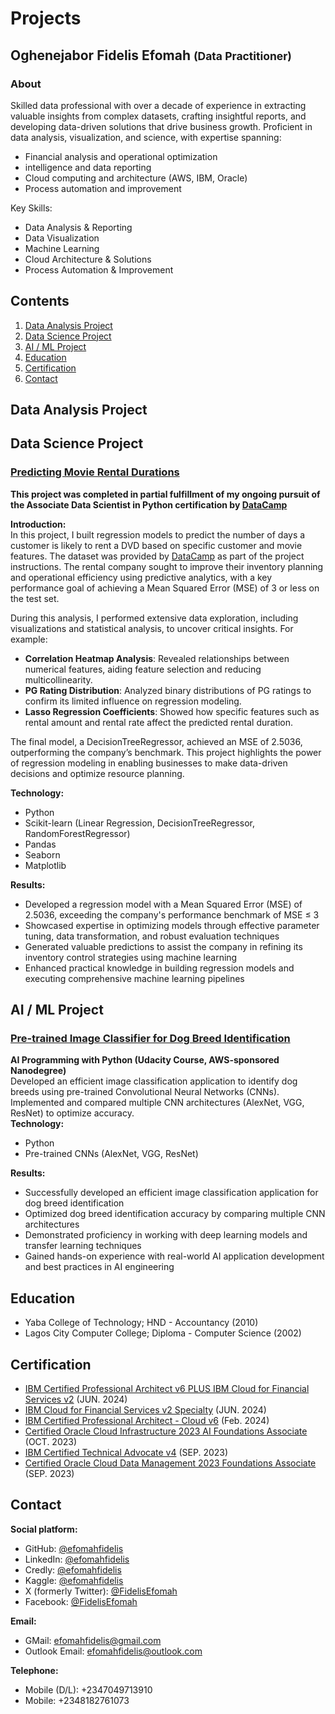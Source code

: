 <h1>Projects</h1> 

<h2>Oghenejabor Fidelis Efomah <span><small>(Data Practitioner)</small></span></h2>

<h3>About</h3>
Skilled data professional with over a decade of experience in extracting valuable insights from complex datasets, crafting insightful reports, and developing data-driven solutions that drive business growth. Proficient in data analysis, visualization, and science, with expertise spanning:

* Financial analysis and operational optimization
*  intelligence and data reporting
* Cloud computing and architecture (AWS, IBM, Oracle)
* Process automation and improvement

Key Skills:
* Data Analysis & Reporting
* Data Visualization
* Machine Learning
* Cloud Architecture & Solutions
* Process Automation & Improvement

<h2>Contents</h2>
<ol>
  <li><a href="#DAid">Data Analysis Project</a></li>
  <li><a href="#DSid">Data Science Project</a></li>
  <li><a href="#AI_MLid">AI / ML Project</a></li>
  <li><a href="#Eduid">Education</a></li>
  <li><a href="#Certid">Certification</a></li>
  <li><a href="#Contactid">Contact</a></li>
</ol>

## <h2 id="DAid"> Data Analysis Project</h2>



## <h2 id="DSid"> Data Science Project</h2>

### [Predicting Movie Rental Durations](https://github.com/EfomahFidelis/Predicting-Movie-Rental-Durations/blob/main/Predict_movie_rental_durations.ipynb)<br>
<strong>This project was completed in partial fulfillment of my ongoing pursuit of the <bold>Associate Data Scientist in Python</bold> certification by 
<a href="https://app.datacamp.com/learn/career-tracks/associate-data-scientist-in-python">DataCamp</a></strong><br>

<strong>Introduction:</strong><br>
In this project, I built regression models to predict the number of days a customer is likely to rent a DVD based on specific customer and movie features. The dataset was provided by <a href="https://app.datacamp.com/">DataCamp</a> as part of the project instructions. The rental company sought to improve their inventory planning and operational efficiency using predictive analytics, with a key performance goal of achieving a Mean Squared Error (MSE) of 3 or less on the test set.

During this analysis, I performed extensive data exploration, including visualizations and statistical analysis, to uncover critical insights. For example:  
- **Correlation Heatmap Analysis**: Revealed relationships between numerical features, aiding feature selection and reducing multicollinearity.  
- **PG Rating Distribution**: Analyzed binary distributions of PG ratings to confirm its limited influence on regression modeling.  
- **Lasso Regression Coefficients**: Showed how specific features such as rental amount and rental rate affect the predicted rental duration.  

The final model, a DecisionTreeRegressor, achieved an MSE of 2.5036, outperforming the company’s benchmark. This project highlights the power of regression modeling in enabling businesses to make data-driven decisions and optimize resource planning.

<strong>Technology:</strong>
<ul>
  <li>Python</li>
  <li>Scikit-learn (Linear Regression, DecisionTreeRegressor, RandomForestRegressor)</li>
  <li>Pandas</li>
  <li>Seaborn</li>
  <li>Matplotlib</li>
</ul>

<strong>Results:</strong>
<ul>
  <li>Developed a regression model with a Mean Squared Error (MSE) of 2.5036, exceeding the company's performance benchmark of MSE ≤ 3</li>
  <li>Showcased expertise in optimizing models through effective parameter tuning, data transformation, and robust evaluation techniques</li>
  <li>Generated valuable predictions to assist the company in refining its inventory control strategies using machine learning</li>
  <li>Enhanced practical knowledge in building regression models and executing comprehensive machine learning pipelines</li>
</ul>









## <h2 id="AI_MLid">AI / ML Project</h2>
### [Pre-trained Image Classifier for Dog Breed Identification](https://github.com/EfomahFidelis/Project-Use-a-Pre-trained-Image-Classifier-to-Identify-Dog-Breeds/edit/main/README.md)<br>
  <strong>AI Programming with Python (Udacity Course, AWS-sponsored Nanodegree)</strong></br>
      Developed an efficient image classification application to identify dog breeds using pre-trained Convolutional Neural Networks (CNNs). Implemented and compared multiple   CNN architectures (AlexNet, VGG, ResNet) to optimize accuracy.</br>
  <strong>Technology:</strong>
      <ul>
        <li>Python</li>
        <li>Pre-trained CNNs (AlexNet, VGG, ResNet)</li>
      </ul>
  <strong>Results:</strong>
      <ul>
        <li>Successfully developed an efficient image classification application for dog breed identification</li>
        <li>Optimized dog breed identification accuracy by comparing multiple CNN architectures</li>
        <li>Demonstrated proficiency in working with deep learning models and transfer learning techniques</li>
        <li>Gained hands-on experience with real-world AI application development and best practices in AI engineering</li>
    </ul>




## <h2 id="Eduid"> Education</h2>
  * Yaba College of Technology; HND - Accountancy (2010)
  * Lagos City Computer College; Diploma - Computer Science (2002)

## <h2 id="Certid"> Certification</h2>
  * [IBM Certified Professional Architect v6 PLUS IBM Cloud for Financial Services v2](https://drive.google.com/file/d/1Rb2TXeOf78jUHjP6Nn0u_V1dAW0BBtlt/view?usp=sharing) (JUN. 2024)
  * [IBM Cloud for Financial Services v2 Specialty](https://drive.google.com/file/d/1HkGvYyjO536ydv5thbiEmPebWCyFiRri/view?usp=sharing) (JUN. 2024)
  * [IBM Certified Professional Architect - Cloud v6](https://drive.google.com/file/d/1e-2s-4Ceox8jeaMF7gXSJjQhEMctlqao/view?usp=sharing) (Feb. 2024)
  * [Certified Oracle Cloud Infrastructure 2023 AI Foundations Associate](https://drive.google.com/file/d/1UMTr5muVf8hDNYn6e8cKnF61WHO0sR2N/view?usp=sharing) (OCT. 2023)
  * [IBM Certified Technical Advocate v4](https://drive.google.com/file/d/17e5x89QKsVM06EXJ9HZaYtwkmQSVmHEJ/view?usp=sharing) (SEP. 2023)
  * [Certified Oracle Cloud Data Management 2023 Foundations Associate](https://drive.google.com/file/d/1lCNCdzPN2yZSy554NgeuKf4T4UsTMnOC/view?usp=sharing) (SEP. 2023)

## <h2 id="Contactid"> Contact</h2>
<strong>Social platform:</strong>
  * GitHub: [@efomahfidelis](www.github.com/EfomahFidelis)
  * LinkedIn: [@efomahfidelis](www.linkedin.com/in/efomahfidelis)
  * Credly: [@efomahfidelis](https://www.credly.com/users/efomahfidelis)
  * Kaggle: [@efomahfidelis](https://www.kaggle.com/efomahfidelis)
  * X (formerly Twitter): [@FidelisEfomah](https://www.x.com/FidelisEfomah)
  * Facebook: [@FidelisEfomah](https://web.facebook.com/FidelisEfomah)

<strong>Email:</strong>
  * GMail: [efomahfidelis@gmail.com](efomahfidelis@gmail.com)
  * Outlook Email: [efomahfidelis@outlook.com](mailto:efomahfidelis@outlook.com)

<strong>Telephone:</strong>
  * Mobile (D/L): +2347049713910
  * Mobile: +2348182761073

